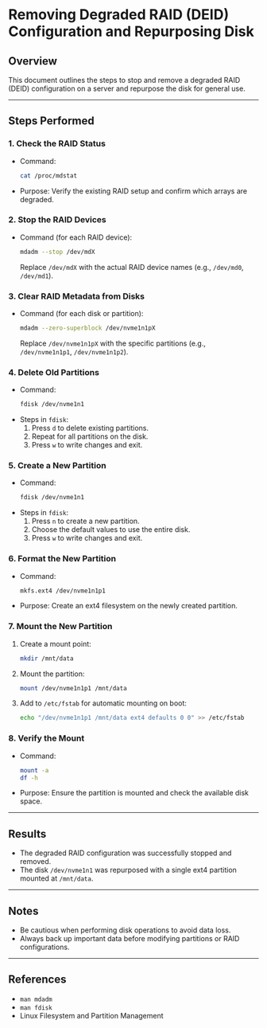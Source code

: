 # Removing Degraded RAID (DEID) Configuration and Repurposing Disk

## Overview
This document outlines the steps to stop and remove a degraded RAID (DEID) configuration on a server and repurpose the disk for general use.

---

## Steps Performed

### 1. Check the RAID Status
- Command:
  ```bash
  cat /proc/mdstat
  ```
- Purpose: Verify the existing RAID setup and confirm which arrays are degraded.

### 2. Stop the RAID Devices
- Command (for each RAID device):
  ```bash
  mdadm --stop /dev/mdX
  ```
  Replace `/dev/mdX` with the actual RAID device names (e.g., `/dev/md0`, `/dev/md1`).

### 3. Clear RAID Metadata from Disks
- Command (for each disk or partition):
  ```bash
  mdadm --zero-superblock /dev/nvme1n1pX
  ```
  Replace `/dev/nvme1n1pX` with the specific partitions (e.g., `/dev/nvme1n1p1`, `/dev/nvme1n1p2`).

### 4. Delete Old Partitions
- Command:
  ```bash
  fdisk /dev/nvme1n1
  ```
- Steps in `fdisk`:
  1. Press `d` to delete existing partitions.
  2. Repeat for all partitions on the disk.
  3. Press `w` to write changes and exit.

### 5. Create a New Partition
- Command:
  ```bash
  fdisk /dev/nvme1n1
  ```
- Steps in `fdisk`:
  1. Press `n` to create a new partition.
  2. Choose the default values to use the entire disk.
  3. Press `w` to write changes and exit.

### 6. Format the New Partition
- Command:
  ```bash
  mkfs.ext4 /dev/nvme1n1p1
  ```
- Purpose: Create an ext4 filesystem on the newly created partition.

### 7. Mount the New Partition
1. Create a mount point:
   ```bash
   mkdir /mnt/data
   ```
2. Mount the partition:
   ```bash
   mount /dev/nvme1n1p1 /mnt/data
   ```
3. Add to `/etc/fstab` for automatic mounting on boot:
   ```bash
   echo "/dev/nvme1n1p1 /mnt/data ext4 defaults 0 0" >> /etc/fstab
   ```

### 8. Verify the Mount
- Command:
  ```bash
  mount -a
  df -h
  ```
- Purpose: Ensure the partition is mounted and check the available disk space.

---

## Results
- The degraded RAID configuration was successfully stopped and removed.
- The disk `/dev/nvme1n1` was repurposed with a single ext4 partition mounted at `/mnt/data`.

---

## Notes
- Be cautious when performing disk operations to avoid data loss.
- Always back up important data before modifying partitions or RAID configurations.

---

## References
- `man mdadm`
- `man fdisk`
- Linux Filesystem and Partition Management

